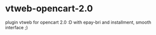 vtweb-opencart-2.0
==================

plugin vtweb for opencart 2.0 :D
with epay-bri and installment, smooth interface ;)

